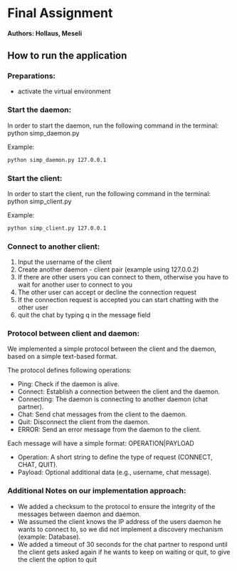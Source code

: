 # Final Assignment 
#### Authors: Hollaus, Meseli

## How to run the application
### Preparations:
- activate the virtual environment

### Start the daemon:
In order to start the daemon, run the following command in the terminal:
python simp_daemon.py <IP address>

Example:
```bash
python simp_daemon.py 127.0.0.1
```
### Start the client:
In order to start the client, run the following command in the terminal:
python simp_client.py <daemon IP>

Example:
```bash
python simp_client.py 127.0.0.1
```

### Connect to another client:

1. Input the username of the client
2. Create another daemon - client pair (example using 127.0.0.2)
3. If there are other users you can connect to them, otherwise you have to wait for another user to connect to you
4. The other user can accept or decline the connection request 
5. If the connection request is accepted you can start chatting with the other user 
6. quit the chat by typing q in the message field


### Protocol between client and daemon:
We implemented a simple protocol between the client and the daemon, based on a simple text-based format.

The protocol defines following operations:

- Ping: Check if the daemon is alive. 
- Connect: Establish a connection between the client and the daemon.
- Connecting: The daemon is connecting to another daemon (chat partner).
- Chat: Send chat messages from the client to the daemon. 
- Quit: Disconnect the client from the daemon. 
- ERROR: Send an error message from the daemon to the client.

Each message will have a simple format: OPERATION|PAYLOAD

- Operation: A short string to define the type of request (CONNECT, CHAT, QUIT).
- Payload: Optional additional data (e.g., username, chat message).

### Additional Notes on our implementation approach:
- We added a checksum to the protocol to ensure the integrity of the messages between daemon and daemon.
- We assumed the client knows the IP address of the users daemon he wants to connect to, so we did not implement a discovery mechanism (example: Database).
- We added a timeout of 30 seconds for the chat partner to respond until the client gets asked again if he wants to keep on waiting or quit, to give the client the option to quit 
